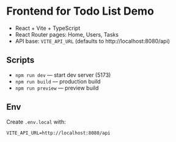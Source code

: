 # Frontend for Todo List Demo

* React + Vite + TypeScript
* React Router pages: Home, Users, Tasks
* API base: `VITE_API_URL` (defaults to http://localhost:8080/api)

## Scripts
- `npm run dev` — start dev server (5173)
- `npm run build` — production build
- `npm run preview` — preview build

## Env
Create `.env.local` with:
```
VITE_API_URL=http://localhost:8080/api
```
